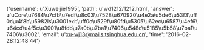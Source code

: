 {'username': u'Xuweijie1995', 'path': u'wd1212/1212.html', 'answer': u'uCore\u7684\u7cfb\u7edf\u8c03\u7528\u670920\u4e2a\u5de6\u53f3\uff0c\u4f8b\u5982ls\u3001exit\uff0c\u529f\u80fd\u5305\u62ec\u6587\u4ef6\u64cd\u4f5c\u3001\u8fdb\u7a0b\u7ba1\u7406\u548c\u5185\u5b58\u7ba1\u7406\u3002', 'email': u'xu-wj13@mails.tsinghua.edu.cn', 'time': '2016-02-28:12:48:44'}